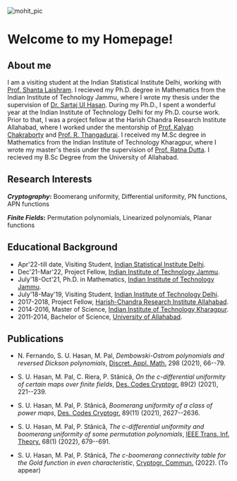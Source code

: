 ![mohit_pic](https://user-images.githubusercontent.com/32314013/167313754-8985fe75-62e3-4a7c-9a00-572210ce2f11.jpg)
# Welcome to my Homepage!

## About me
I am a visiting student at the Indian Statistical Institute Delhi, working with [Prof. Shanta Laishram](https://www.isid.ac.in/~shanta/about.html). I recieved my Ph.D. degree in Mathematics from the Indian Institute of Technology Jammu, where I wrote my thesis under the supervision of [Dr. Sartaj Ul Hasan](https://sites.google.com/site/sartajulhasan/). During my Ph.D., I spent a wonderful year at the Indian Institute of Technology Delhi for my Ph.D. course work. Prior to that, I was a project fellow at the Harish Chandra Research Institute Allahabad, where I worked under the mentorship of [Prof. Kalyan Chakraborty](http://www.hri.res.in/~kalyan/) and [Prof. R. Thangadurai](http://www.hri.res.in/~thanga/). I received my M.Sc degree in Mathematics from the Indian Institute of Technology Kharagpur, where I wrote my master's thesis under the supervision of [Prof. Ratna Dutta](http://www.facweb.iitkgp.ac.in/~ratna/). I recieved my B.Sc Degree from the University of Allahabad.

## Research Interests

**_Cryptography_:** Boomerang uniformity, Differential uniformity, PN functions, APN functions

**_Finite Fields_:** Permutation polynomials, Linearized polynomials, Planar functions

## Educational Background

- Apr'22-till date, Visiting Student, [Indian Statistical Institute Delhi](https://www.isid.ac.in/).
- Dec'21-Mar'22, Project Fellow, [Indian Institute of Technology Jammu](https://www.iitjammu.ac.in/).
- July'18-Oct'21, Ph.D. in Mathematics, [Indian Institute of Technology Jammu](https://www.iitjammu.ac.in/).
- July'18-May'19, Visiting Student, [Indian Institute of Technology Delhi](https://home.iitd.ac.in/).
- 2017-2018, Project Fellow, [Harish-Chandra Research Institute Allahabad](http://www.hri.res.in/).
- 2014-2016, Master of Science, [Indian Institute of Technology Kharagpur](http://www.iitkgp.ac.in/).
- 2011-2014, Bachelor of Science, [University of Allahabad](https://www.allduniv.ac.in/).

## Publications 
- N. Fernando, S. U. Hasan, M. Pal, _Dembowski-Ostrom polynomials and reversed Dickson polynomials_, [Discret. Appl. Math.](https://doi.org/10.1016/j.dam.2021.03.012) 298 (2021), 66--79.

- S. U. Hasan, M. Pal, C. Riera, P. Stănică, _On the c-differential uniformity of certain maps over finite fields_, [Des. Codes Cryptogr.](https://doi.org/10.1007/s10623-020-00812-0) 89(2) (2021), 221--239.

- S. U. Hasan, M. Pal, P. Stănică, _Boomerang uniformity of a class of power maps_, [Des. Codes Cryptogr.](https://doi.org/10.1007/s10623-021-00944-x) 89(11) (2021), 2627--2636.

- S. U. Hasan, M. Pal, P. Stănică, _The c-differential uniformity and boomerang uniformity of some permutation polynomials_, [IEEE Trans. Inf. Theory.](https://doi.org/10.1109/TIT.2021.3123104) 68(1) (2022), 679--691. 

- S. U. Hasan, M. Pal, P. Stănică, _The c-boomerang connectivity table for the Gold function in even characteristic_, [Cryptogr. Commun.](https://doi.org/10.1007/s12095-022-00573-8) (2022). (To appear)
